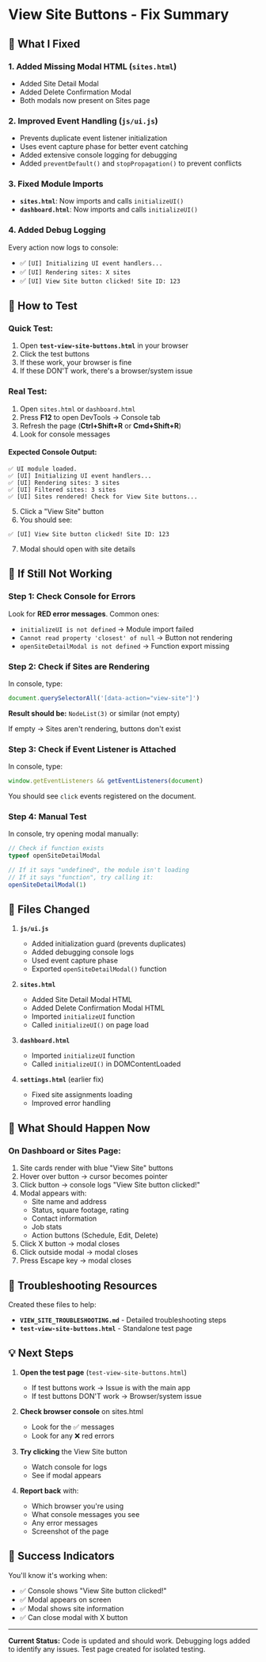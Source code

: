 # View Site Buttons - Fix Summary

## 🔧 What I Fixed

### 1. **Added Missing Modal HTML** (`sites.html`)
- Added Site Detail Modal
- Added Delete Confirmation Modal
- Both modals now present on Sites page

### 2. **Improved Event Handling** (`js/ui.js`)
- Prevents duplicate event listener initialization
- Uses event capture phase for better event catching
- Added extensive console logging for debugging
- Added `preventDefault()` and `stopPropagation()` to prevent conflicts

### 3. **Fixed Module Imports**
- **`sites.html`**: Now imports and calls `initializeUI()`
- **`dashboard.html`**: Now imports and calls `initializeUI()`

### 4. **Added Debug Logging**
Every action now logs to console:
- ✅ `[UI] Initializing UI event handlers...`
- ✅ `[UI] Rendering sites: X sites`
- ✅ `[UI] View Site button clicked! Site ID: 123`

## 📝 How to Test

### Quick Test:
1. Open **`test-view-site-buttons.html`** in your browser
2. Click the test buttons
3. If these work, your browser is fine
4. If these DON'T work, there's a browser/system issue

### Real Test:
1. Open `sites.html` or `dashboard.html`
2. Press **F12** to open DevTools → Console tab
3. Refresh the page (**Ctrl+Shift+R** or **Cmd+Shift+R**)
4. Look for console messages

#### Expected Console Output:
```
✅ UI module loaded.
✅ [UI] Initializing UI event handlers...
✅ [UI] Rendering sites: 3 sites
✅ [UI] Filtered sites: 3 sites
✅ [UI] Sites rendered! Check for View Site buttons...
```

5. Click a "View Site" button
6. You should see:
```
✅ [UI] View Site button clicked! Site ID: 123
```

7. Modal should open with site details

## 🐛 If Still Not Working

### Step 1: Check Console for Errors
Look for **RED error messages**. Common ones:
- `initializeUI is not defined` → Module import failed
- `Cannot read property 'closest' of null` → Button not rendering
- `openSiteDetailModal is not defined` → Function export missing

### Step 2: Check if Sites are Rendering
In console, type:
```javascript
document.querySelectorAll('[data-action="view-site"]')
```

**Result should be:** `NodeList(3)` or similar (not empty)

If empty → Sites aren't rendering, buttons don't exist

### Step 3: Check if Event Listener is Attached
In console, type:
```javascript
window.getEventListeners && getEventListeners(document)
```

You should see `click` events registered on the document.

### Step 4: Manual Test
In console, try opening modal manually:
```javascript
// Check if function exists
typeof openSiteDetailModal

// If it says "undefined", the module isn't loading
// If it says "function", try calling it:
openSiteDetailModal(1)
```

## 📂 Files Changed

1. **`js/ui.js`**
   - Added initialization guard (prevents duplicates)
   - Added debugging console logs
   - Used event capture phase
   - Exported `openSiteDetailModal()` function

2. **`sites.html`**
   - Added Site Detail Modal HTML
   - Added Delete Confirmation Modal HTML
   - Imported `initializeUI` function
   - Called `initializeUI()` on page load

3. **`dashboard.html`**
   - Imported `initializeUI` function  
   - Called `initializeUI()` in DOMContentLoaded

4. **`settings.html`** (earlier fix)
   - Fixed site assignments loading
   - Improved error handling

## 🎯 What Should Happen Now

### On Dashboard or Sites Page:
1. Site cards render with blue "View Site" buttons
2. Hover over button → cursor becomes pointer
3. Click button → console logs "View Site button clicked!"
4. Modal appears with:
   - Site name and address
   - Status, square footage, rating
   - Contact information
   - Job stats
   - Action buttons (Schedule, Edit, Delete)
5. Click X button → modal closes
6. Click outside modal → modal closes
7. Press Escape key → modal closes

## 🚨 Troubleshooting Resources

Created these files to help:
- **`VIEW_SITE_TROUBLESHOOTING.md`** - Detailed troubleshooting steps
- **`test-view-site-buttons.html`** - Standalone test page

## 💡 Next Steps

1. **Open the test page** (`test-view-site-buttons.html`)
   - If test buttons work → Issue is with the main app
   - If test buttons DON'T work → Browser/system issue

2. **Check browser console** on sites.html
   - Look for the ✅ messages
   - Look for any ❌ red errors

3. **Try clicking** the View Site button
   - Watch console for logs
   - See if modal appears

4. **Report back** with:
   - Which browser you're using
   - What console messages you see
   - Any error messages
   - Screenshot of the page

## 🎉 Success Indicators

You'll know it's working when:
- ✅ Console shows "View Site button clicked!"
- ✅ Modal appears on screen
- ✅ Modal shows site information
- ✅ Can close modal with X button

---

**Current Status:** Code is updated and should work. Debugging logs added to identify any issues. Test page created for isolated testing.

